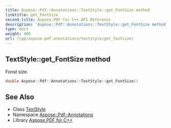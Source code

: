 ```yaml
---
title: Aspose::Pdf::Annotations::TextStyle::get_FontSize method
linktitle: get_FontSize
second_title: Aspose.PDF for C++ API Reference
description: 'Aspose::Pdf::Annotations::TextStyle::get_FontSize method. Fonst size in C++.'
type: docs
weight: 400
url: /cpp/aspose.pdf.annotations/textstyle/get_fontsize/
---
```

## TextStyle::get_FontSize method


Fonst size.

```cpp
double Aspose::Pdf::Annotations::TextStyle::get_FontSize()
```

## See Also

* Class [TextStyle](../)
* Namespace [Aspose::Pdf::Annotations](../../)
* Library [Aspose.PDF for C++](../../../)
